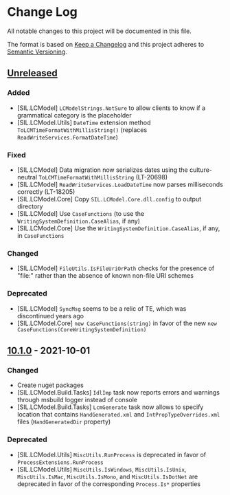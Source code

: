 # Change Log

All notable changes to this project will be documented in this file.

The format is based on [Keep a Changelog](http://keepachangelog.com/)
and this project adheres to [Semantic Versioning](http://semver.org/).

<!-- Available types of changes:
### Added
### Changed
### Fixed
### Deprecated
### Removed
### Security
-->

## [Unreleased]

### Added

- [SIL.LCModel] `LCModelStrings.NotSure` to allow clients to know if a grammatical category is the placeholder
- [SIL.LCModel.Utils] `DateTime` extension method `ToLCMTimeFormatWithMillisString()` (replaces `ReadWriteServices.FormatDateTime`)

### Fixed

- [SIL.LCModel] Data migration now serializes dates using the culture-neutral `ToLCMTimeFormatWithMillisString` (LT-20698)
- [SIL.LCModel] `ReadWriteServices.LoadDateTime` now parses milliseconds correctly (LT-18205)
- [SIL.LCModel.Core] Copy `SIL.LCModel.Core.dll.config` to output directory
- [SIL.LCModel] Use `CaseFunctions` (to use the `WritingSystemDefinition.CaseAlias`, if any)
- [SIL.LCModel.Core] Use the `WritingSystemDefinition.CaseAlias`, if any, in `CaseFunctions`

### Changed

- [SIL.LCModel] `FileUtils.IsFileUriOrPath` checks for the presence of "file:" rather than the absence of known non-file URI schemes

### Deprecated

- [SIL.LCModel] `SyncMsg` seems to be a relic of TE, which was discontinued years ago
- [SIL.LCModel.Core] `new CaseFunctions(string)` in favor of the new `new CaseFunctions(CoreWritingSystemDefinition)`

## [10.1.0] - 2021-10-01

### Changed

- Create nuget packages
- [SIL.LCModel.Build.Tasks] `IdlImp` task now reports errors and warnings through msbuild logger
  instead of console
- [SIL.LCModel.Build.Tasks] `LcmGenerate` task now allows to specify location that contains
  `HandGenerated.xml` and `IntPropTypeOverrides.xml` files (`HandGeneratedDir` property)

### Deprecated

- [SIL.LCModel.Utils] `MiscUtils.RunProcess` is deprecated in favor of
  `ProcessExtensions.RunProcess`
- [SIL.LCModel.Utils] `MiscUtils.IsWindows`, `MiscUtils.IsUnix`, `MiscUtils.IsMac`,
  `MiscUtils.IsMono`, and `MiscUtils.IsDotNet` are deprecated in favor of the corresponding
  `Process.Is*` properties

[Unreleased]: https://github.com/sillsdev/liblcm/compare/v10.1.0...develop
[10.1.0]: https://github.com/sillsdev/liblcm/compare/v9.0.0...v10.1.0